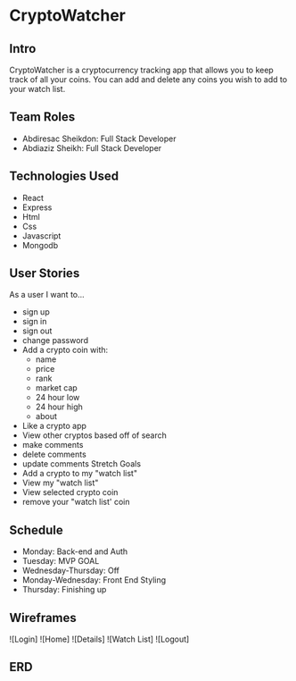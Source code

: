 # CryptoWatcher
## Intro
CryptoWatcher is a cryptocurrency tracking app that allows you to keep track of all your coins. You can add and delete any coins you wish to add to your watch list.
## Team Roles
  - Abdiresac Sheikdon: Full Stack Developer
  - Abdiaziz Sheikh: Full Stack Developer
## Technologies Used
  - React
  - Express
  - Html
  - Css
  - Javascript
  - Mongodb
## User Stories
As a user I want to...
-   sign up
-   sign in
-   sign out
-   change password
-   Add a crypto coin with:
    -   name
    -   price
    -   rank
    -   market cap
    -   24 hour low
    -   24 hour high
    -   about
-   Like a crypto app
-   View other cryptos based off of search
-   make comments
-   delete comments
-   update comments
Stretch Goals
-   Add a crypto to my "watch list"
-   View my "watch list"
-   View selected crypto coin
-   remove your "watch list' coin
## Schedule
- Monday: Back-end and Auth
- Tuesday: MVP GOAL
- Wednesday-Thursday: Off
- Monday-Wednesday: Front End Styling
- Thursday: Finishing up
## Wireframes
![Login]
![Home]
![Details]
![Watch List]
![Logout]
## ERD
